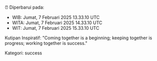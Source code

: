 ⏰ Diperbarui pada:
- WIB: Jumat, 7 Februari 2025 13.33.10 UTC
- WITA: Jumat, 7 Februari 2025 14.33.10 UTC
- WIT: Jumat, 7 Februari 2025 15.33.10 UTC

Kutipan Inspiratif:
"Coming together is a beginning; keeping together is progress; working together is success."


Kategori: success

